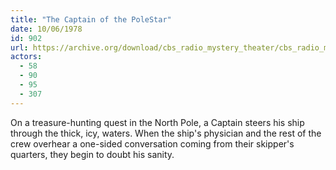 ```yaml
---
title: "The Captain of the PoleStar"
date: 10/06/1978
id: 902
url: https://archive.org/download/cbs_radio_mystery_theater/cbs_radio_mystery_theater-0901-0950.zip/cbs_radio_mystery_theater-0901-0950%2Fcbsrmt_0902_the_captain_of_the_polestar.mp3
actors:
  - 58
  - 90
  - 95
  - 307
---
```

On a treasure-hunting quest in the North Pole, a Captain steers his ship through the thick, icy, waters. When the ship's physician and the rest of the crew overhear a one-sided conversation coming from their skipper's quarters, they begin to doubt his sanity.